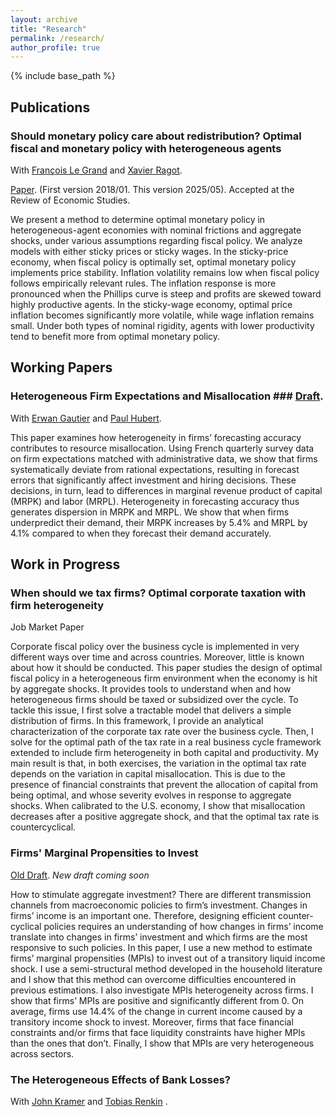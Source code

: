 ```yaml
---
layout: archive
title: "Research"
permalink: /research/
author_profile: true
---
```


<!-- {% if author.googlescholar %}
  <!-- You can also find my articles on <u><a href="{{author.googlescholar}}">my Google Scholar profile</a>.</u> -->
<!-- {% endif %}

{% include base_path %}

{% for post in site.publications reversed %}
  {% include archive-single.html %}
{% endfor %} -->
 <!-- --> 

 {% include base_path %}


## Publications ##

### Should monetary policy care about redistribution? Optimal fiscal and monetary policy with heterogeneous agents ###
With  <a href="https://francois-le-grand.com/">François Le Grand</a>  and <a href="https://https://xavier-ragot.fr/">Xavier Ragot</a>. 

[Paper](https://alais-martinbaillon.github.io/files/LeGrand_MartinBaillon_Ragot.pdf).  (First version 2018/01. This version 2025/05). Accepted at the Review of Economic Studies.

We present a method to determine optimal monetary policy in heterogeneous-agent economies with nominal frictions and aggregate shocks, under various assumptions regarding fiscal policy. We analyze models with either sticky prices or sticky wages. In the sticky-price economy, when fiscal policy is optimally set, optimal monetary policy implements price stability. Inflation volatility remains low when fiscal policy follows empirically relevant rules. The inflation response is more pronounced when the Phillips curve is steep and profits are skewed toward highly productive agents. In the sticky-wage economy, optimal price inflation becomes significantly more volatile, while wage inflation remains small. Under both types of nominal rigidity, agents with lower productivity tend to benefit more from optimal monetary policy.


## Working Papers ##

### Heterogeneous Firm Expectations and Misallocation ### [Draft](https://alais-martinbaillon.github.io/files/Gautier_Hubert_MartinBaillon.pdf).

With <a href="https://sites.google.com/site/erwangautiereconomics/">Erwan Gautier</a>  and  <a href="https://sites.google.com/view/paulhubert/">Paul Hubert</a>. 

This paper examines how heterogeneity in firms’ forecasting accuracy contributes to resource misallocation. Using French quarterly survey data on firm expectations matched with administrative data, we show that firms systematically deviate from rational expectations, resulting in forecast errors that significantly affect investment and hiring decisions. These decisions, in turn, lead to differences in marginal revenue product of capital (MRPK) and labor (MRPL). Heterogeneity in forecasting accuracy thus generates dispersion in MRPK and MRPL. We show that when firms underpredict their demand, their MRPK increases by 5.4% and MRPL by 4.1% compared to when they forecast their demand accurately.


## Work in Progress ##

### When should we tax firms? Optimal corporate taxation with firm heterogeneity ###
Job Market Paper

Corporate fiscal policy over the business cycle is implemented in very different ways over time and across countries. Moreover, little is known about how it should be conducted. This paper studies the design of optimal fiscal policy in a heterogeneous firm environment when the economy is hit by aggregate shocks. It provides tools to understand when and how heterogeneous firms should be taxed or subsidized over the cycle. To tackle this issue, I first solve a tractable model that delivers a simple distribution of firms. In this framework, I provide an analytical characterization of the corporate tax rate over the business cycle. Then, I solve for the optimal path of the tax rate in a real business cycle framework extended to include firm heterogeneity in both capital and productivity. My main result is that, in both exercises, the variation in the optimal tax rate depends on the variation in capital misallocation. This is due to the presence of financial constraints that prevent the allocation of capital from being optimal, and whose severity evolves in response to aggregate shocks. When calibrated to the U.S. economy, I show that misallocation decreases after a positive aggregate shock, and that the optimal tax rate is countercyclical.

### Firms' Marginal Propensities to Invest ###

[Old Draft](https://alais-martinbaillon.github.io/files/MartinBaillon_MPI.pdf). *New draft coming soon*

How to stimulate aggregate investment? There are different transmission channels from macroeconomic policies to firm’s investment. Changes in firms’ income is an important one. Therefore, designing efficient counter-cyclical policies requires an understanding of how changes in firms’ income translate into changes in firms’ investment and which firms are the most responsive to such policies. In this paper, I use a new method to estimate firms’ marginal propensities (MPIs) to invest out of a transitory liquid income shock. I use a semi-structural method developed in the household literature and I show that this method can overcome difficulties encountered in previous estimations. I also investigate MPIs heterogeneity across firms. I show that firms’ MPIs are positive and significantly different from 0. On average, firms use 14.4% of the change in current income caused by a transitory income shock to invest. Moreover, firms that face financial constraints and/or firms that face liquidity constraints have higher MPIs than the ones that don’t. Finally, I show that MPIs are very heterogeneous across sectors.


### The Heterogeneous Effects of Bank Losses? ###
With <a href="https://sites.google.com/view/john-v-kramer/welcome/">John Kramer</a>  and  <a href="https://www.tobiasrenkin.com/">Tobias Renkin</a> .  
